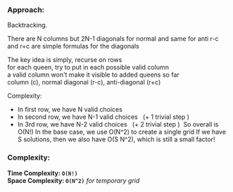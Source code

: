 ### Approach:
Backtracking.

There are N columns but 2N-1 diagonals for normal and same for anti r-c and r+c are simple formulas for the diagonals
​

The key idea is simply, recurse on rows\
for each queen, try to put in each possible valid column\
a valid column won't make it visible to added queens so far\
column (c), normal diagonal (r-c), anti-diagonal (r+c)
​

Complexity:
- In first row, we have N valid choices
- In second row, we have N-1 valid choices   (+ 1 trivial step )
- In 3rd row, we have N-2 valid choices   (+ 2 trivial step )
​
So overall is O(N!)
In the base case, we use O(N^2) to create a single grid
If we have S solutions, then we also have O(S N^2), which is still a small factor!
​
### Complexity:
**Time Complexity: `O(N!)`**\
**Space Complexity: `O(N^2)`** *for temporary grid*
